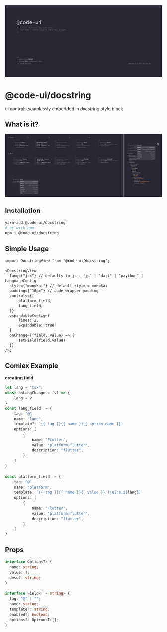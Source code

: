 ![](../../branding/cover.png)

# @code-ui/docstring

ui controls seamlessly embedded in docstring style block

## What is it?

![](../../branding/control-in-comment.png)

## Installation

```sh
yarn add @code-ui/docstring
# or with npm
npm i @code-ui/docstring
```

## Simple Usage

```tsx
import DocstringView from "@code-ui/docstring";

<DocstringView
  lang={"jsx"} // defaults to js - "js" | "dart" | "paython" | LanguageConfig
  style={"monokai"} // default style = monokai
  padding={"10px"} // code wrapper padding
  controls={[
      platform_field,
      lang_field,
  ]}
  expandableConfig={
      lines: 2,
      expandable: true
  }
  onChange={(field, value) => {
      setField(field,value)
  }}
/>;

```

## Comlex Example

**creating field**

```ts
let lang = "tsx";
const onLangChange = (v) => {
    lang = v
}
const lang_field  = {
    tag: "@"
    name: "lang",
    template?: `{{ tag }}{{ name }}{{ option.name }}`
    options: [
        {
            name: "Flutter",
            value: "platform.flutter",
            description: "flutter",
        }
    ]
}

const platform_field  = {
    tag: "@"
    name: "platform",
    template: `{{ tag }}{{ name }}{{ value }} (juice.${lang})`
    options: [
        {
            name: "Flutter",
            value: "platform.flutter",
            description: "flutter",
        }
    ]
}
```

## Props

```ts
interface Option<T> {
  name: string;
  value: T;
  desc?: string;
}

interface Field<T = string> {
  tag: "@" | "";
  name: string;
  template?: string;
  enabled?: boolean;
  options?: Option<T>[];
}
```
